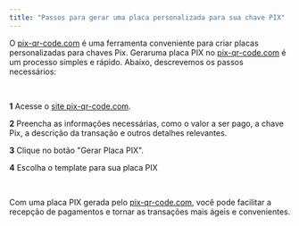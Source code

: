 ```yaml
---
title: "Passos para gerar uma placa personalizada para sua chave PIX"
---
```



O [pix-qr-code.com](https://pix-qr-code.com) é uma ferramenta conveniente para criar placas personalizadas para chaves Pix. Geraruma placa PIX no [pix-qr-code.com](https://pix-qr-code.com) é um processo simples e rápido. Abaixo, descrevemos os passos necessários:

<br />


**1** Acesse o [site pix-qr-code.com](https://pix-qr-code.com).

**2** Preencha as informações necessárias, como o valor a ser pago, a chave Pix, a descrição da transação e outros detalhes relevantes.

**3** Clique no botão "Gerar Placa PIX".

**4** Escolha o template para sua placa PIX

<br />

Com uma placa PIX gerada pelo [pix-qr-code.com](https://pix-qr-code.com), você pode facilitar a recepção de pagamentos e tornar as transações mais ágeis e convenientes.
